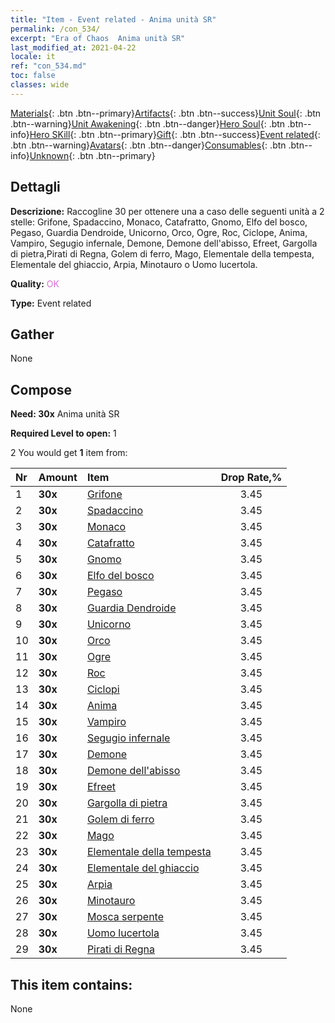 ```yaml
---
title: "Item - Event related - Anima unità SR"
permalink: /con_534/
excerpt: "Era of Chaos  Anima unità SR"
last_modified_at: 2021-04-22
locale: it
ref: "con_534.md"
toc: false
classes: wide
---
```

 [Materials](/ItemsIT/){: .btn .btn--primary}[Artifacts](/ItemsIT/Artifacts/){: .btn .btn--success}[Unit Soul](/ItemsIT/UnitSoul/){: .btn .btn--warning}[Unit Awakening](/ItemsIT/UnitAwakening/){: .btn .btn--danger}[Hero Soul](/ItemsIT/HeroSoul/){: .btn .btn--info}[Hero SKill](/ItemsIT/HeroSkill/){: .btn .btn--primary}[Gift](/ItemsIT/Gift/){: .btn .btn--success}[Event related](/ItemsIT/Events/){: .btn .btn--warning}[Avatars](/ItemsIT/Avatars/){: .btn .btn--danger}[Consumables](/ItemsIT/Consumables/){: .btn .btn--info}[Unknown](/ItemsIT/Unknown/){: .btn .btn--primary}

## Dettagli
 **Descrizione:** Raccogline 30 per ottenere una a caso delle seguenti unità a 2 stelle: Grifone, Spadaccino, Monaco, Catafratto, Gnomo, Elfo del bosco, Pegaso, Guardia Dendroide, Unicorno, Orco, Ogre, Roc, Ciclope, Anima, Vampiro, Segugio infernale, Demone, Demone dell'abisso, Efreet, Gargolla di pietra,Pirati di Regna, Golem di ferro, Mago, Elementale della tempesta, Elementale del ghiaccio, Arpia, Minotauro o Uomo lucertola.

 **Quality:** <span style="color: #DA70D6">OK</span>

 **Type:** Event related

## Gather

  None

## Compose

 **Need: 30x** Anima unità SR

 **Required Level to open:** 1

 2 You would get **1** item  from:

  | Nr | Amount |     Item    | Drop Rate,% |
  |:---|:-------|:------------|:---------:|
  | 1 |  **30x** | [Grifone](/it/Items/unt_192/) | 3.45 | 
  | 2 |  **30x** | [Spadaccino](/it/Items/unt_193/) | 3.45 | 
  | 3 |  **30x** | [Monaco](/it/Items/unt_194/) | 3.45 | 
  | 4 |  **30x** | [Catafratto](/it/Items/unt_195/) | 3.45 | 
  | 5 |  **30x** | [Gnomo](/it/Items/unt_200/) | 3.45 | 
  | 6 |  **30x** | [Elfo del bosco](/it/Items/unt_201/) | 3.45 | 
  | 7 |  **30x** | [Pegaso](/it/Items/unt_202/) | 3.45 | 
  | 8 |  **30x** | [Guardia Dendroide](/it/Items/unt_203/) | 3.45 | 
  | 9 |  **30x** | [Unicorno](/it/Items/unt_204/) | 3.45 | 
  | 10 |  **30x** | [Orco](/it/Items/unt_219/) | 3.45 | 
  | 11 |  **30x** | [Ogre](/it/Items/unt_220/) | 3.45 | 
  | 12 |  **30x** | [Roc](/it/Items/unt_221/) | 3.45 | 
  | 13 |  **30x** | [Ciclopi](/it/Items/unt_222/) | 3.45 | 
  | 14 |  **30x** | [Anima](/it/Items/unt_210/) | 3.45 | 
  | 15 |  **30x** | [Vampiro](/it/Items/unt_211/) | 3.45 | 
  | 16 |  **30x** | [Segugio infernale](/it/Items/unt_228/) | 3.45 | 
  | 17 |  **30x** | [Demone](/it/Items/unt_229/) | 3.45 | 
  | 18 |  **30x** | [Demone dell'abisso](/it/Items/unt_230/) | 3.45 | 
  | 19 |  **30x** | [Efreet](/it/Items/unt_231/) | 3.45 | 
  | 20 |  **30x** | [Gargolla di pietra](/it/Items/unt_236/) | 3.45 | 
  | 21 |  **30x** | [Golem di ferro](/it/Items/unt_237/) | 3.45 | 
  | 22 |  **30x** | [Mago](/it/Items/unt_238/) | 3.45 | 
  | 23 |  **30x** | [Elementale della tempesta](/it/Items/unt_263/) | 3.45 | 
  | 24 |  **30x** | [Elementale del ghiaccio](/it/Items/unt_264/) | 3.45 | 
  | 25 |  **30x** | [Arpia](/it/Items/unt_245/) | 3.45 | 
  | 26 |  **30x** | [Minotauro](/it/Items/unt_248/) | 3.45 | 
  | 27 |  **30x** | [Mosca serpente](/it/Items/unt_255/) | 3.45 | 
  | 28 |  **30x** | [Uomo lucertola](/it/Items/unt_254/) | 3.45 | 
  | 29 |  **30x** | [Pirati di Regna](/it/Items/unt_273/) | 3.45 | 


## This item contains:

  None

